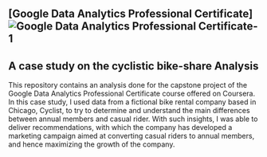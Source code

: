 ## [Google Data Analytics Professional Certificate]![Google Data Analytics Professional Certificate-1](https://user-images.githubusercontent.com/98198570/170852872-94332deb-8a49-4446-a239-66a9c6911915.png)


## A case study on the cyclistic bike-share Analysis
This repository contains an analysis done for the capstone project of the Google Data Analytics Professional Certificate course offered on Coursera. In this case study, I used data from a fictional bike rental company based in Chicago, Cyclist, to try to determine and understand the main differences between annual members and casual rider. With such insights, I was able to deliver recommendations, with which the company has developed a marketing campaign aimed at converting casual riders to annual members, and hence maximizing the growth of the company.




